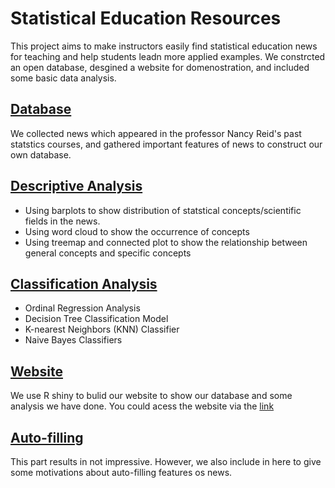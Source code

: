 # Statistical Education Resources
This project aims to make instructors easily find statistical education news for teaching and help students leadn more applied examples. We constrcted an open database, desgined a website for domenostration, and included some basic data analysis.

## [Database](https://github.com/RuyiPan/2021-summer-project-teaching-database/tree/main/Dataset)
We collected news which appeared in the professor Nancy Reid's past statstics courses, and gathered important features of news to construct our own database.


## [Descriptive Analysis](https://github.com/RuyiPan/2021-summer-project-teaching-database/tree/main/Code/Descriptive_Analysis)
- Using barplots to show distribution of statstical concepts/scientific fields in the news. 
- Using word cloud to show the occurrence of concepts
- Using treemap and connected plot to show the relationship between general concepts and specific concepts

## [Classification Analysis](https://github.com/RuyiPan/2021-summer-project-teaching-database/tree/main/Code/Multi-classification_Analysis)
- Ordinal Regression Analysis
- Decision Tree Classification Model
- K-nearest Neighbors (KNN) Classifier
- Naive Bayes Classifiers

## [Website](https://github.com/RuyiPan/2021-summer-project-teaching-database/tree/main/Code/Website_Rshiny)
We use R shiny to bulid our website to show our database and some analysis we have done. You could acess the website via the [link](https://dimu.shinyapps.io/Open_Stats_Education_News_Resources/)

## [Auto-filling](https://github.com/RuyiPan/2021-summer-project-teaching-database/tree/main/Code/Data_Auto-filling)
This part results in not impressive. However, we also include in here to give some motivations about auto-filling features os news.

